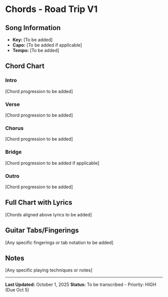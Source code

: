 # Chords - Road Trip V1

## Song Information
- **Key:** [To be added]
- **Capo:** [To be added if applicable]
- **Tempo:** [To be added]

## Chord Chart

### Intro
[Chord progression to be added]

### Verse
[Chord progression to be added]

### Chorus
[Chord progression to be added]

### Bridge
[Chord progression to be added if applicable]

### Outro
[Chord progression to be added]

## Full Chart with Lyrics

[Chords aligned above lyrics to be added]

## Guitar Tabs/Fingerings

[Any specific fingerings or tab notation to be added]

## Notes
[Any specific playing techniques or notes]

---

**Last Updated:** October 1, 2025
**Status:** To be transcribed - Priority: HIGH (Due Oct 5)
